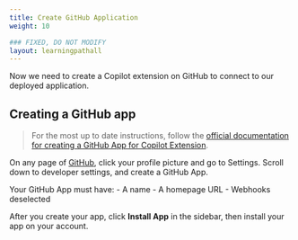 ```yaml
---
title: Create GitHub Application
weight: 10

### FIXED, DO NOT MODIFY
layout: learningpathall
---
```


Now we need to create a Copilot extension on GitHub to connect to our deployed application.

## Creating a GitHub app

> For the most up to date instructions, follow the [official documentation for creating a GitHub App for Copilot Extension](https://docs.github.com/en/copilot/building-copilot-extensions/creating-a-copilot-extension/creating-a-github-app-for-your-copilot-extension#creating-a-github-app).

On any page of [GitHub](https://github.com/), click your profile picture and go to Settings. Scroll down to developer settings, and create a GitHub App.

Your GitHub App must have:
    - A name
    - A homepage URL
    - Webhooks deselected

After you create your app, click **Install App** in the sidebar, then install your app on your account.
